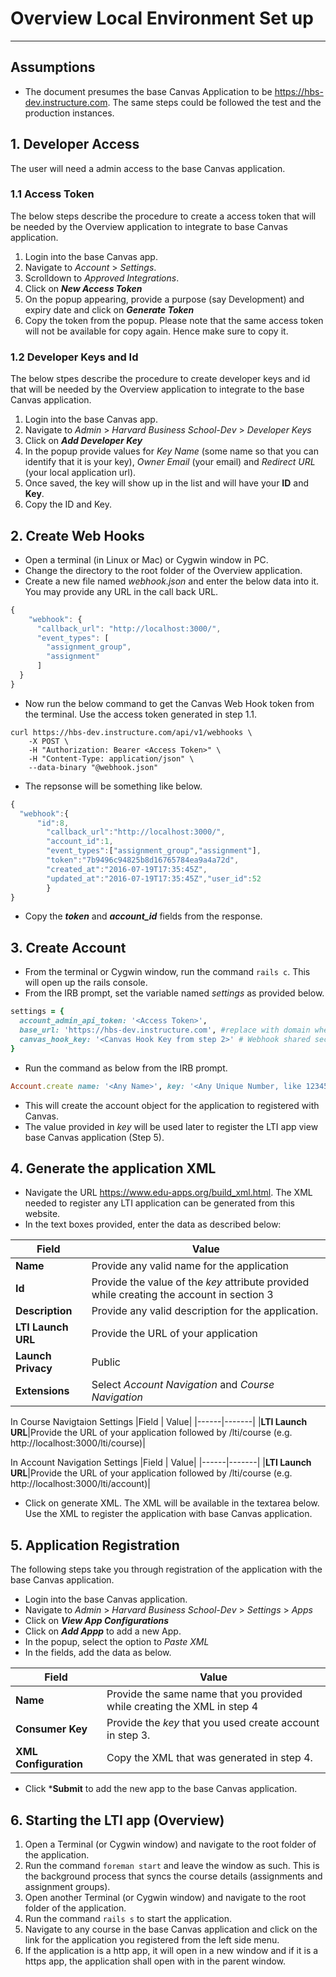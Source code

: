 # Overview Local Environment Set up
---

## Assumptions
- The document presumes the base Canvas Application to be https://hbs-dev.instructure.com. The same steps could be followed the test and the production instances.

## 1. Developer Access
The user will need a admin access to the base Canvas application. 

### 1.1 Access Token
The below steps describe the procedure to create a access token that will be needed by the Overview application to integrate to base Canvas application. 

1. Login into the base Canvas app.
2. Navigate to *Account* > *Settings*.
3. Scrolldown to *Approved Integrations*.
4. Click on ***New Access Token***
5. On the popup appearing, provide a purpose (say Development) and expiry date and click on ***Generate Token***
6. Copy the token from the popup. Please note that the same access token will not be available for copy again. Hence make sure to copy it.

### 1.2 Developer Keys and Id

The below stpes describe the procedure to create developer keys and id that will be needed by the Overview application to integrate to the base Canvas application. 

1. Login into the base Canvas app.
2. Navigate to *Admin* > *Harvard Business School-Dev* > *Developer Keys* 
3. Click on ***Add Developer Key***
4. In the popup provide values for *Key Name* (some name so that you can identify that it is your key), *Owner Email* (your email) and *Redirect URL* (your local application url).
5. Once saved, the key will show up in the list and will have your **ID** and **Key**.
6. Copy the ID and Key.

## 2. Create Web Hooks

- Open a terminal (in Linux or Mac) or Cygwin window in PC.
- Change the directory to the root folder of the Overview application.
- Create a new file named *webhook.json* and enter the below data into it. You may provide any URL in the call back URL.
```javascript
{
    "webhook": {
      "callback_url": "http://localhost:3000/",
      "event_types": [
        "assignment_group",
        "assignment"
      ]
  }
}
```
- Now run the below command to get the Canvas Web Hook token from the terminal. Use the access token generated in step 1.1.
```
curl https://hbs-dev.instructure.com/api/v1/webhooks \
    -X POST \
    -H "Authorization: Bearer <Access Token>" \
    -H "Content-Type: application/json" \
    --data-binary "@webhook.json"
```
- The repsonse will be something like below.
```javascript
{
  "webhook":{
      "id":8,
        "callback_url":"http://localhost:3000/",
        "account_id":1,
        "event_types":["assignment_group","assignment"],
        "token":"7b9496c94825b8d16765784ea9a4a72d",
        "created_at":"2016-07-19T17:35:45Z",
        "updated_at":"2016-07-19T17:35:45Z","user_id":52
        }
}
```
- Copy the ***token*** and ***account_id*** fields from the response. 

## 3. Create Account

- From the terminal or Cygwin window, run the command ```rails c```. This will open up the rails console.
- From the IRB prompt, set the variable named *settings* as provided below.
```Ruby
settings = {
  account_admin_api_token: '<Access Token>',
  base_url: 'https://hbs-dev.instructure.com', #replace with domain where the tool will be installed
  canvas_hook_key: '<Canvas Hook Key from step 2>' # Webhook shared secret for validating signed JWT requests
} 
```
- Run the command as below from the IRB prompt.
```ruby
Account.create name: '<Any Name>', key: '<Any Unique Number, like 12345>', secret: '<Any Unique Number, like 123456>', oauth2_client_id: '<Developer Id from step 1.2>', oauth2_client_key: '<Developer Key from 1.2>', canvas_account_id: '<account_id from step 2>', settings:settings
```
- This will create the account object for the application to registered with Canvas.
- The value provided in *key* will be used later to register the LTI app view base Canvas application (Step 5).

## 4. Generate the application XML
- Navigate the URL https://www.edu-apps.org/build_xml.html. The XML needed to register any LTI application can be generated from this website.
- In the text boxes provided, enter the data as described below:

|Field | Value|
|------|-------|
|**Name**|Provide any valid name for the application|
|**Id**|Provide the value of the *key* attribute provided while creating the account in section 3|
|**Description**| Provide any valid description for the application.|
|**LTI Launch URL**| Provide the URL of your  application|
|**Launch Privacy**| Public|
|**Extensions**|Select *Account Navigation* and *Course Navigation*|

In Course Navigtaion Settings
|Field | Value|
|------|-------|
|**LTI Launch URL**|Provide the URL of your  application followed by /lti/course (e.g. http://localhost:3000/lti/course)|

In Account Navigation Settings
|Field | Value|
|------|-------|
|**LTI Launch URL**|Provide the URL of your  application followed by /lti/course (e.g. http://localhost:3000/lti/account)|

- Click on generate XML. The XML will be available in the textarea below. Use the XML to register the application with base Canvas application.

## 5. Application Registration
The following steps take you through registration of the application with the base Canvas application.
- Login into the base Canvas application.
- Navigate to *Admin* > *Harvard Business School-Dev* > *Settings* > *Apps*
- Click on ***View App Configurations***
- Click on ***Add Appp*** to add a new App.
- In the popup, select the option to *Paste XML*
- In the fields, add the data as below.

|Field | Value|
|------|-------|
|**Name**|Provide the same name that you provided while creating the XML in step 4|
|**Consumer Key**| Provide the *key* that you used create account in step 3.|
|**XML Configuration**| Copy the XML that was generated in step 4.|

- Click ***Submit** to add the new app to the base Canvas application.

## 6. Starting the LTI app (Overview)
1. Open a Terminal (or Cygwin window) and navigate to the root folder of the application.
2. Run the command ```foreman start``` and leave the window as such. This is the background process that syncs the course details (assignments and assignment groups).
3. Open another Terminal (or Cygwin window) and navigate to the root folder of the application.
4. Run the command ```rails s``` to start the application.
5. Navigate to any course in the base Canvas application and click on the link for the application you registered from the left side menu.
6. If the application is a http app, it will open in a new window and if it is a https app, the application shall open with in the parent window.


